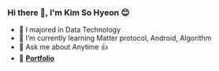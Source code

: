 ### Hi there 👋, I'm Kim So Hyeon 😊

- 🔭 I majored in Data Technology
- 🌱 I’m currently learning Matter protocol, Android, Algorithm
- 💬 Ask me about Anytime 👍
- 🚀 [**Portfolio**](https://helloothere.notion.site/0744c3729b024de09d675cbf44256e93?pvs=4)
